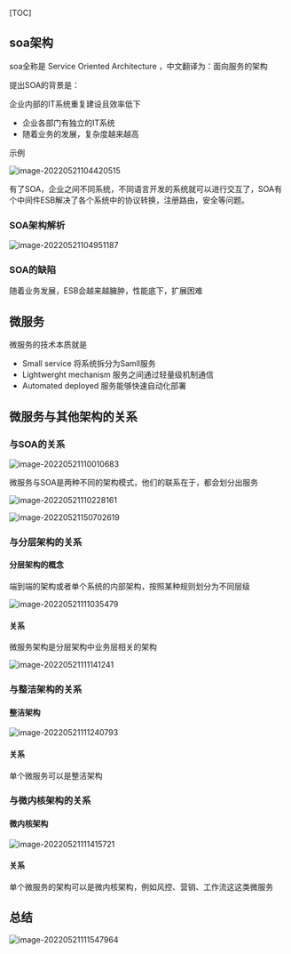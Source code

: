 [TOC]

 

## soa架构

soa全称是 Service Oriented Architecture ，中文翻译为：面向服务的架构

提出SOA的背景是：

企业内部的IT系统重复建设且效率低下

- 企业各部门有独立的IT系统
- 随着业务的发展，复杂度越来越高

示例

![image-20220521104420515](static/images/image-20220521104420515.png)

有了SOA，企业之间不同系统，不同语言开发的系统就可以进行交互了，SOA有个中间件ESB解决了各个系统中的协议转换，注册路由，安全等问题。

### SOA架构解析

![image-20220521104951187](static/images/image-20220521104951187.png)

### SOA的缺陷

随着业务发展，ESB会越来越臃肿，性能底下，扩展困难

## 微服务

微服务的技术本质就是

- Small service                              将系统拆分为Samll服务
- Lightwerght mechanism       服务之间通过轻量级机制通信
- Automated deployed               服务能够快速自动化部署

## 微服务与其他架构的关系

### 与SOA的关系

![image-20220521110010683](static/images/image-20220521110010683.png)

微服务与SOA是两种不同的架构模式，他们的联系在于，都会划分出服务

![image-20220521110228161](static/images/image-20220521110228161.png)

![image-20220521150702619](static/images/image-20220521150702619.png)

### 与分层架构的关系

#### 分层架构的概念

端到端的架构或者单个系统的内部架构，按照某种规则划分为不同层级

![image-20220521111035479](static/images/image-20220521111035479.png)

#### 关系

微服务架构是分层架构中业务层相关的架构

![image-20220521111141241](static/images/image-20220521111141241.png)

### 与整洁架构的关系

#### 整洁架构

![image-20220521111240793](static/images/image-20220521111240793.png)

#### 关系

单个微服务可以是整洁架构

### 与微内核架构的关系

#### 微内核架构

![image-20220521111415721](static/images/image-20220521111415721.png)

#### 关系

单个微服务的架构可以是微内核架构，例如风控、营销、工作流这这类微服务





## 总结

![image-20220521111547964](static/images/image-20220521111547964.png)

